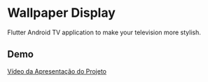# Wallpaper Display

Flutter Android TV application to make your television more stylish.

## Demo

[Vídeo da Apresentação do Projeto](https://youtu.be/8mcCKJQ9GqI)
